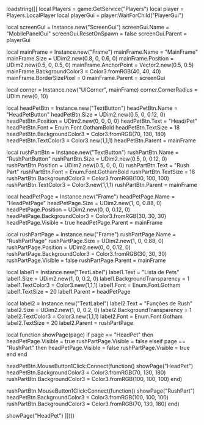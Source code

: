 loadstring([[
local Players = game:GetService("Players")
local player = Players.LocalPlayer
local playerGui = player:WaitForChild("PlayerGui")

local screenGui = Instance.new("ScreenGui")
screenGui.Name = "MobilePanelGui"
screenGui.ResetOnSpawn = false
screenGui.Parent = playerGui

local mainFrame = Instance.new("Frame")
mainFrame.Name = "MainFrame"
mainFrame.Size = UDim2.new(0.8, 0, 0.6, 0)
mainFrame.Position = UDim2.new(0.5, 0, 0.5, 0)
mainFrame.AnchorPoint = Vector2.new(0.5, 0.5)
mainFrame.BackgroundColor3 = Color3.fromRGB(40, 40, 40)
mainFrame.BorderSizePixel = 0
mainFrame.Parent = screenGui

local corner = Instance.new("UICorner", mainFrame)
corner.CornerRadius = UDim.new(0, 10)

local headPetBtn = Instance.new("TextButton")
headPetBtn.Name = "HeadPetButton"
headPetBtn.Size = UDim2.new(0.5, 0, 0.12, 0)
headPetBtn.Position = UDim2.new(0, 0, 0, 0)
headPetBtn.Text = "Head/Pet"
headPetBtn.Font = Enum.Font.GothamBold
headPetBtn.TextSize = 18
headPetBtn.BackgroundColor3 = Color3.fromRGB(70, 130, 180)
headPetBtn.TextColor3 = Color3.new(1,1,1)
headPetBtn.Parent = mainFrame

local rushPartBtn = Instance.new("TextButton")
rushPartBtn.Name = "RushPartButton"
rushPartBtn.Size = UDim2.new(0.5, 0, 0.12, 0)
rushPartBtn.Position = UDim2.new(0.5, 0, 0, 0)
rushPartBtn.Text = "Rush Part"
rushPartBtn.Font = Enum.Font.GothamBold
rushPartBtn.TextSize = 18
rushPartBtn.BackgroundColor3 = Color3.fromRGB(100, 100, 100)
rushPartBtn.TextColor3 = Color3.new(1,1,1)
rushPartBtn.Parent = mainFrame

local headPetPage = Instance.new("Frame")
headPetPage.Name = "HeadPetPage"
headPetPage.Size = UDim2.new(1, 0, 0.88, 0)
headPetPage.Position = UDim2.new(0, 0, 0.12, 0)
headPetPage.BackgroundColor3 = Color3.fromRGB(30, 30, 30)
headPetPage.Visible = true
headPetPage.Parent = mainFrame

local rushPartPage = Instance.new("Frame")
rushPartPage.Name = "RushPartPage"
rushPartPage.Size = UDim2.new(1, 0, 0.88, 0)
rushPartPage.Position = UDim2.new(0, 0, 0.12, 0)
rushPartPage.BackgroundColor3 = Color3.fromRGB(30, 30, 30)
rushPartPage.Visible = false
rushPartPage.Parent = mainFrame

local label1 = Instance.new("TextLabel")
label1.Text = "Lista de Pets"
label1.Size = UDim2.new(1, 0, 0.2, 0)
label1.BackgroundTransparency = 1
label1.TextColor3 = Color3.new(1,1,1)
label1.Font = Enum.Font.Gotham
label1.TextSize = 20
label1.Parent = headPetPage

local label2 = Instance.new("TextLabel")
label2.Text = "Funções de Rush"
label2.Size = UDim2.new(1, 0, 0.2, 0)
label2.BackgroundTransparency = 1
label2.TextColor3 = Color3.new(1,1,1)
label2.Font = Enum.Font.Gotham
label2.TextSize = 20
label2.Parent = rushPartPage

local function showPage(page)
	if page == "HeadPet" then
		headPetPage.Visible = true
		rushPartPage.Visible = false
	elseif page == "RushPart" then
		headPetPage.Visible = false
		rushPartPage.Visible = true
	end
end

headPetBtn.MouseButton1Click:Connect(function()
	showPage("HeadPet")
	headPetBtn.BackgroundColor3 = Color3.fromRGB(70, 130, 180)
	rushPartBtn.BackgroundColor3 = Color3.fromRGB(100, 100, 100)
end)

rushPartBtn.MouseButton1Click:Connect(function()
	showPage("RushPart")
	headPetBtn.BackgroundColor3 = Color3.fromRGB(100, 100, 100)
	rushPartBtn.BackgroundColor3 = Color3.fromRGB(70, 130, 180)
end)

showPage("HeadPet")
]])()
